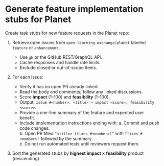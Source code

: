 # Generate feature implementation stubs for Planet

Create task stubs for new feature requests in the Planet repo:

1. Retrieve open issues from `open-learning-exchange/planet` labeled `feature` or `enhancement`.
   - Use `gh` or the GitHub REST/GraphQL API.
   - Cache responses and handle rate limits.
   - Exclude closed or out-of-scope items.

2. For each issue:
   - Verify it has no open PR already linked.
   - Read the body and comments; follow any linked discussions.
   - Score **impact** (1–100) and **feasibility** (1–100).
   - Output: `Issue #<number>: <title> – impact <score>, feasibility <score>`.
   - Provide a one-line summary of the feature and expected user benefit.
   - Include implementation instructions ending with:
     a. Commit and push code changes.  
     b. Open PR titled `"<title> (fixes #<number>)"` with `"fixes #<number>"` followed by the summary.  
     c. Do not run automated tests until reviewers request them.

3. Sort the generated stubs by **highest impact × feasibility** product (descending).
